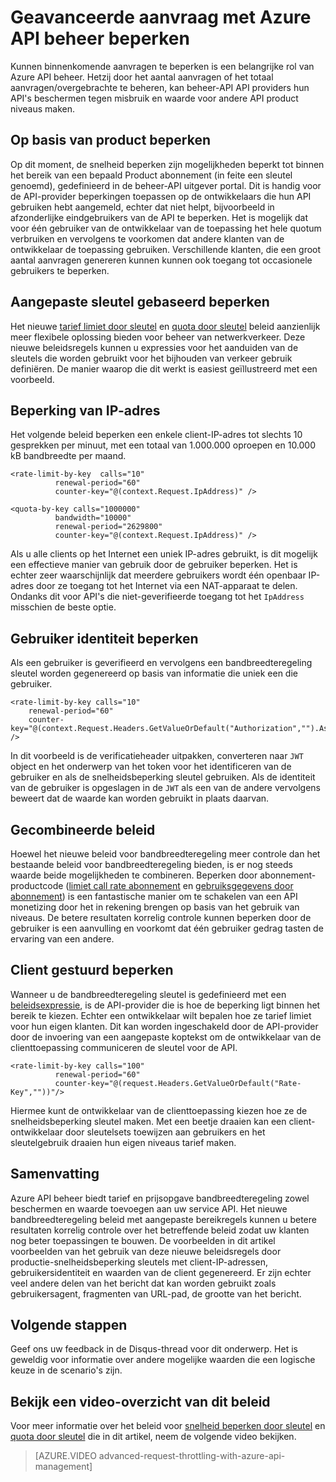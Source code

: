 <properties
    pageTitle="Geavanceerde aanvraag met Azure API beheer beperken"
    description="Informatie over het maken en toepassen van flexibele quota en snelheidsbeperking beleid met Azure API Management."
    services="api-management"
    documentationCenter=""
    authors="darrelmiller"
    manager="erikre"
    editor=""/>

<tags
    ms.service="api-management"
    ms.devlang="dotnet"
    ms.topic="article"
    ms.tgt_pltfrm="na"
    ms.workload="na"
    ms.date="10/25/2016"
    ms.author="darrmi"/>


# <a name="advanced-request-throttling-with-azure-api-management"></a>Geavanceerde aanvraag met Azure API beheer beperken

Kunnen binnenkomende aanvragen te beperken is een belangrijke rol van Azure API beheer. Hetzij door het aantal aanvragen of het totaal aanvragen/overgebrachte te beheren, kan beheer-API API providers hun API's beschermen tegen misbruik en waarde voor andere API product niveaus maken.

## <a name="product-based-throttling"></a>Op basis van product beperken
Op dit moment, de snelheid beperken zijn mogelijkheden beperkt tot binnen het bereik van een bepaald Product abonnement (in feite een sleutel genoemd), gedefinieerd in de beheer-API uitgever portal. Dit is handig voor de API-provider beperkingen toepassen op de ontwikkelaars die hun API gebruiken hebt aangemeld, echter dat niet helpt, bijvoorbeeld in afzonderlijke eindgebruikers van de API te beperken. Het is mogelijk dat voor één gebruiker van de ontwikkelaar van de toepassing het hele quotum verbruiken en vervolgens te voorkomen dat andere klanten van de ontwikkelaar de toepassing gebruiken. Verschillende klanten, die een groot aantal aanvragen genereren kunnen kunnen ook toegang tot occasionele gebruikers te beperken.

## <a name="custom-key-based-throttling"></a>Aangepaste sleutel gebaseerd beperken
Het nieuwe [tarief limiet door sleutel](https://msdn.microsoft.com/library/azure/dn894078.aspx#LimitCallRateByKey) en [quota door sleutel](https://msdn.microsoft.com/library/azure/dn894078.aspx#SetUsageQuotaByKey) beleid aanzienlijk meer flexibele oplossing bieden voor beheer van netwerkverkeer. Deze nieuwe beleidsregels kunnen u expressies voor het aanduiden van de sleutels die worden gebruikt voor het bijhouden van verkeer gebruik definiëren. De manier waarop die dit werkt is easiest geïllustreerd met een voorbeeld. 

## <a name="ip-address-throttling"></a>Beperking van IP-adres
Het volgende beleid beperken een enkele client-IP-adres tot slechts 10 gesprekken per minuut, met een totaal van 1.000.000 oproepen en 10.000 kB bandbreedte per maand. 

    <rate-limit-by-key  calls="10"
              renewal-period="60"
              counter-key="@(context.Request.IpAddress)" />

    <quota-by-key calls="1000000"
              bandwidth="10000"
              renewal-period="2629800"
              counter-key="@(context.Request.IpAddress)" />

Als u alle clients op het Internet een uniek IP-adres gebruikt, is dit mogelijk een effectieve manier van gebruik door de gebruiker beperken. Het is echter zeer waarschijnlijk dat meerdere gebruikers wordt één openbaar IP-adres door ze toegang tot het Internet via een NAT-apparaat te delen. Ondanks dit voor API's die niet-geverifieerde toegang tot het `IpAddress` misschien de beste optie.

## <a name="user-identity-throttling"></a>Gebruiker identiteit beperken
Als een gebruiker is geverifieerd en vervolgens een bandbreedteregeling sleutel worden gegenereerd op basis van informatie die uniek een die gebruiker.

    <rate-limit-by-key calls="10"
        renewal-period="60"
        counter-key="@(context.Request.Headers.GetValueOrDefault("Authorization","").AsJwt()?.Subject)" />

In dit voorbeeld is de verificatieheader uitpakken, converteren naar `JWT` object en het onderwerp van het token voor het identificeren van de gebruiker en als de snelheidsbeperking sleutel gebruiken. Als de identiteit van de gebruiker is opgeslagen in de `JWT` als een van de andere vervolgens beweert dat de waarde kan worden gebruikt in plaats daarvan.

## <a name="combined-policies"></a>Gecombineerde beleid
Hoewel het nieuwe beleid voor bandbreedteregeling meer controle dan het bestaande beleid voor bandbreedteregeling bieden, is er nog steeds waarde beide mogelijkheden te combineren. Beperken door abonnement-productcode ([limiet call rate abonnement](https://msdn.microsoft.com/library/azure/dn894078.aspx#LimitCallRate) en [gebruiksgegevens door abonnement](https://msdn.microsoft.com/library/azure/dn894078.aspx#SetUsageQuota)) is een fantastische manier om te schakelen van een API monetizing door het in rekening brengen op basis van het gebruik van niveaus. De betere resultaten korrelig controle kunnen beperken door de gebruiker is een aanvulling en voorkomt dat één gebruiker gedrag tasten de ervaring van een andere. 

## <a name="client-driven-throttling"></a>Client gestuurd beperken
Wanneer u de bandbreedteregeling sleutel is gedefinieerd met een [beleidsexpressie](https://msdn.microsoft.com/library/azure/dn910913.aspx), is de API-provider die is hoe de beperking ligt binnen het bereik te kiezen. Echter een ontwikkelaar wilt bepalen hoe ze tarief limiet voor hun eigen klanten. Dit kan worden ingeschakeld door de API-provider door de invoering van een aangepaste koptekst om de ontwikkelaar van de clienttoepassing communiceren de sleutel voor de API.

    <rate-limit-by-key calls="100"
              renewal-period="60"
              counter-key="@(request.Headers.GetValueOrDefault("Rate-Key",""))"/>

Hiermee kunt de ontwikkelaar van de clienttoepassing kiezen hoe ze de snelheidsbeperking sleutel maken. Met een beetje draaien kan een client-ontwikkelaar door sleutelsets toewijzen aan gebruikers en het sleutelgebruik draaien hun eigen niveaus tarief maken.

## <a name="summary"></a>Samenvatting
Azure API beheer biedt tarief en prijsopgave bandbreedteregeling zowel beschermen en waarde toevoegen aan uw service API. Het nieuwe bandbreedteregeling beleid met aangepaste bereikregels kunnen u betere resultaten korrelig controle over het betreffende beleid zodat uw klanten nog beter toepassingen te bouwen. De voorbeelden in dit artikel voorbeelden van het gebruik van deze nieuwe beleidsregels door productie-snelheidsbeperking sleutels met client-IP-adressen, gebruikersidentiteit en waarden van de client gegenereerd. Er zijn echter veel andere delen van het bericht dat kan worden gebruikt zoals gebruikersagent, fragmenten van URL-pad, de grootte van het bericht.

## <a name="next-steps"></a>Volgende stappen
Geef ons uw feedback in de Disqus-thread voor dit onderwerp. Het is geweldig voor informatie over andere mogelijke waarden die een logische keuze in de scenario's zijn.

## <a name="watch-a-video-overview-of-these-policies"></a>Bekijk een video-overzicht van dit beleid
Voor meer informatie over het beleid voor [snelheid beperken door sleutel](https://msdn.microsoft.com/library/azure/dn894078.aspx#LimitCallRateByKey) en [quota door sleutel](https://msdn.microsoft.com/library/azure/dn894078.aspx#SetUsageQuotaByKey) die in dit artikel, neem de volgende video bekijken.

> [AZURE.VIDEO advanced-request-throttling-with-azure-api-management]
